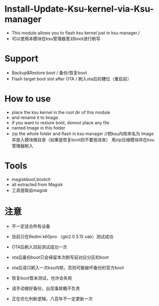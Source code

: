 # Install-Update-Ksu-kernel-via-Ksu-manager
 - This module allows you to flash ksu kernel just in ksu manager./
 - 可以使用本模块在ksu管理器里对boot进行刷写
 
# Support
 - Backup&Restore boot / 备份/恢复boot
 - Flash target boot slot after OTA / 刷入ota后的槽位（重启前）

# How to use
 - place the ksu kernel in the root dir of this module
 - and rename it to Image
 - if you want to restore boot, donnot place any file
 - named Image in this folder
 - zip the whole folder and flash in ksu manager
//把ksu内核命名为 Image 并放入模块根目录（如果是恢复boot则不要放进来）
用zip压缩模块并在ksu管理器刷入


# Tools
 - magiskboot,bootctl 
 - all extracted from Magisk
 - 工具提取自magisk

# 注意
 - 不一定适合所有设备
 - 目前只在Redmi k60pro （gki2.0 5.15 vab）测试成功
 - OTA后刷入目前测试成功一次
 - ota后备份boot只会保留本次刷写前对应分区的boot
 - ota后请只刷入一次ksu内核，否则可能破坏备份的官方boot
 - 恢复boot暂未测试，也许会失败
 - 请手动做好备份，出现事故概不负责

 - 正在优化判断逻辑，八百年不一定更新一次
